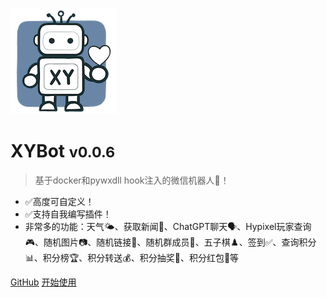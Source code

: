 ![logo](https://github.com/HenryXiaoYang/HXY_Readme_Images/blob/main/XYBot/logo/xybot_logo_small.png?raw=true)

# XYBot <small>v0.0.6</small>

> 基于docker和pywxdll hook注入的微信机器人🤖️！

- ✅高度可自定义！ 
- ✅支持自我编写插件！
- 非常多的功能：天气🌤️、获取新闻📰、ChatGPT聊天🗣️、Hypixel玩家查询🎮、随机图片📷、随机链接🔗、随机群成员👥、五子棋♟️、签到✅、查询积分📊、积分榜🏆、积分转送💰、积分抽奖🎁、积分红包🧧等 

[GitHub](https://github.com/HenryXiaoYang/XYBot)
[开始使用](README.md)